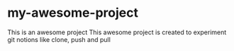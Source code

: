 # my-awesome-project
This is an awesome project
This awesome project is created to experiment git notions like clone, push and pull
